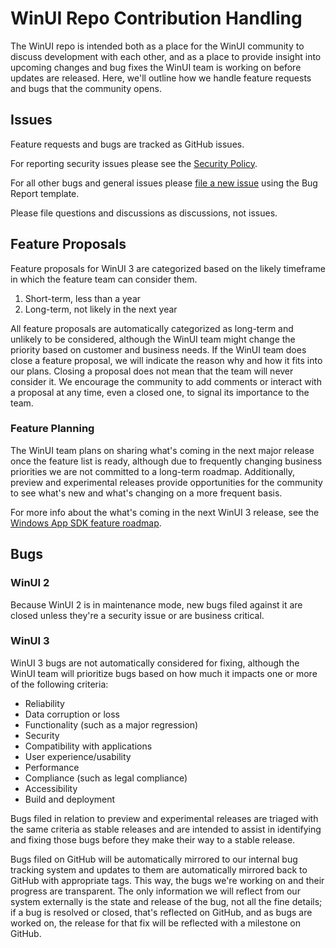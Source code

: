 # WinUI Repo Contribution Handling

The WinUI repo is intended both as a place for the WinUI community to discuss development with each other, and as a place to provide insight into upcoming changes and bug fixes the WinUI team is working on before updates are released. Here, we'll outline how we handle feature requests and bugs that the community opens.

## Issues

Feature requests and bugs are tracked as GitHub issues.

For reporting security issues please see the [Security Policy](SECURITY.md).

For all other bugs and general issues please [file a new issue](https://github.com/Microsoft/microsoft-ui-xaml/issues/new/choose) using the Bug Report template.

Please file questions and discussions as discussions, not issues.

## Feature Proposals

Feature proposals for WinUI 3 are categorized based on the likely timeframe in which the feature team can consider them.

1. 	Short-term, less than a year
2.	Long-term, not likely in the next year

All feature proposals are automatically categorized as long-term and unlikely to be considered, although the WinUI team might change the priority based on customer and business needs. If the WinUI team does close a feature proposal, we will indicate the reason why and how it fits into our plans. Closing a proposal does not mean that the team will never consider it. We encourage the community to add comments or interact with a proposal at any time, even a closed one, to signal its importance to the team.

### Feature Planning

The WinUI team plans on sharing what's coming in the next major release once the feature list is ready, although due to frequently changing business priorities we are not committed to a long-term roadmap. Additionally, preview and experimental releases provide opportunities for the community to see what's new and what's changing on a more frequent basis.

For more info about the what's coming in the next WinUI 3 release, see the [Windows App SDK feature roadmap](https://github.com/microsoft/WindowsAppSDK/blob/main/docs/roadmap.md).

## Bugs

### WinUI 2

Because WinUI 2 is in maintenance mode, new bugs filed against it are closed unless they're a security issue or are business critical. 

### WinUI 3

WinUI 3 bugs are not automatically considered for fixing, although the WinUI team will prioritize bugs based on how much it impacts one or more of the following criteria:

- Reliability
- Data corruption or loss
- Functionality (such as a major regression)
- Security
- Compatibility with applications
- User experience/usability
- Performance
- Compliance (such as legal compliance)
- Accessibility
- Build and deployment

Bugs filed in relation to preview and experimental releases are triaged with the same criteria as stable releases and are intended to assist in identifying and fixing those bugs before they make their way to a stable release.

Bugs filed on GitHub will be automatically mirrored to our internal bug tracking system and updates to them are automatically mirrored back to GitHub with appropriate tags. This way, the bugs we're working on and their progress are transparent. The only information we will reflect from our system externally is the state and release of the bug, not all the fine details; if a bug is resolved or closed, that's reflected on GitHub, and as bugs are worked on, the release for that fix will be reflected with a milestone on GitHub.